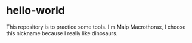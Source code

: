 # hello-world
This repository is to practice some tools.
I'm Maip Macrothorax, I choose this nickname because I really like dinosaurs.
